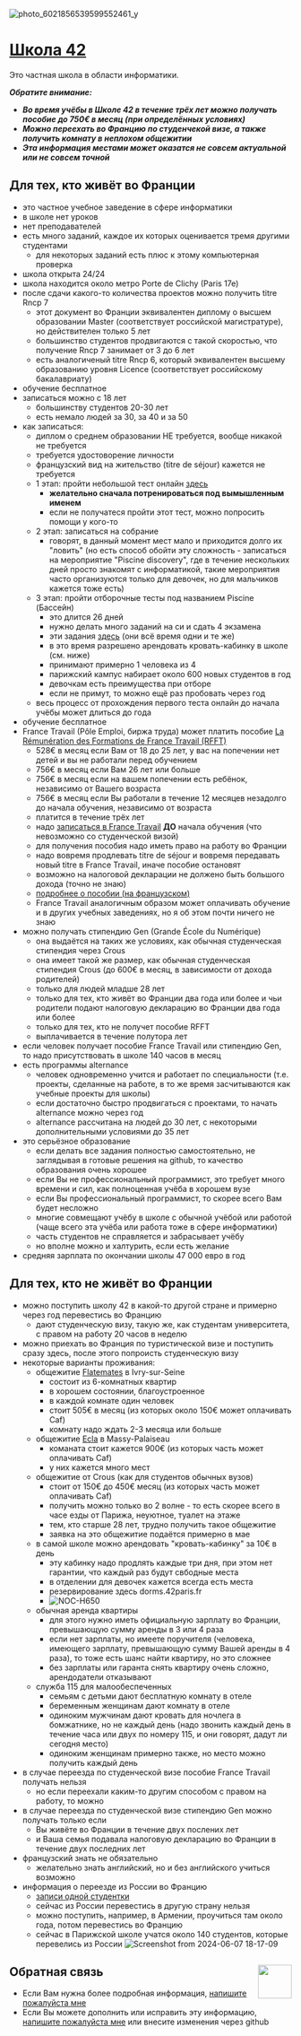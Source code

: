 ![photo_6021856539599552461_y](https://github.com/privet100/42/assets/22834202/067f7782-53a0-4f7f-8f4d-1beb7f2b42cc)
    
# [Школа 42](https://42.fr/)

Это частная школа в области информатики.

_**Обратите внимание:**_  
* _**Во время учёбы в Школе 42 в течение трёх лет можно получать пособие до 750€ в месяц (при определённых условиях)**_
* _**Можно переехать во Францию по студенчекой визе, а также получить комнату в неплохом общежитии**_
* _**Эта информация местами может оказатся не совсем актуальной или не совсем точной**_

## Для тех, кто живёт во Франции
* это частное учебное заведение в сфере информатики
* в школе нет уроков
* нет преподавателей
* есть много заданий, каждое их которых оценивается тремя другими студентами
  + для некоторых заданий есть плюс к этому компьютерная проверка
* школа открыта 24/24
* школа находится около метро Porte de Clichy (Paris 17e)
* после сдачи какого-то количества проектов можно получить titre Rncp 7
  + этот документ во Франции эквивалентен диплому о высшем образовании Master (соответствует российской магистратуре), но действителен только 5 лет
  + большинство студентов продвигаются с такой скоростью, что получение Rncp 7 занимает от 3 до 6 лет
  + есть аналогиченый titre Rncp 6, который эквивалентен высшему образованию уровня Licence (соответствует российскому бакалавриату)
* обучение бесплатное
* записаться можно с 18 лет
  + большинству студентов 20-30 лет
  + есть немало людей за 30, за 40 и за 50
* как записаться:
  + диплом о среднем образовании НЕ требуется, вообще никакой не требуется
  + требуется удостоворение личности
  + французский вид на жительство (titre de séjour) кажется не требуется
  + 1 этап: пройти небольшой тест онлайн [здесь](https://42.fr/admissions/admissions/)
    - **желательно сначала потренироваться под вымышленным именем**
    - если не получатеся пройти этот тест, можно попросить помощи у кого-то
  + 2 этап: записаться на собрание
    - говорят, в данный момент мест мало и приходится долго их "ловить" (но есть способ обойти эту сложность - записаться на мероприятие "Piscine discovery", где в течение нескольких дней просто знакомят с информатикой, такие мероприятия часто организуются только для девочек, но для мальчиков кажется тоже есть)
  + 3 этап: пройти отборочные тесты под названием Piscine (Бассейн)
    - это длится 26 дней
    - нужно делать много заданий на си и сдать 4 экзамена
    - эти задания [здесь](https://github.com/privet100/piscine_42_school) (они всё время одни и те же)
    - в это время разрешено арендовать кровать-кабинку в школе (см. ниже)
    - принимают примерно 1 человека из 4
    - парижский кампус набирает около 600 новых студентов в год
    - девочкам есть преимущества при отборе
    - если не примут, то можно ещё раз пробовать через год
  + весь процесс от прохождения первого теста онлайн до начала учёбы может длиться до года
* обучение бесплатное
* France Travail (Pôle Emploi, биржа труда) может платить пособие [La Rémunération des Formations de France Travail (RFFT)](https://www.francetravail.fr/candidat/en-formation/les-dispositifs/la-remuneration-des-formations-d.html)
  + 528€ в месяц если Вам от 18 до 25 лет, у вас на попечении нет детей и вы не работали перед обучением
  + 756€ в месяц если Вам 26 лет или больше
  + 756€ в месяц если на вашем попечении есть ребёнок, независимо от Вашего возраста
  + 756€ в месяц если Вы работали в течение 12 месяцев незадолго до начала обучения, независимо от возраста
  + платится в течение трёх лет
  + надо [записаться в France Travail](https://candidat.francetravail.fr/inscription-en-ligne/accueil) **ДО** начала обучения (что невозможно со студенческой визой)
  + для получения пособия надо иметь право на работу во Франции
  + надо вовремя продлевать titre de séjour и вовремя передавать новый titre в France Travail, иначе пособие остановят
  + возможно на налоговой декларации не должено быть большого дохода (точно не знаю)
  + [подробнее о пособии (на французском)](https://www.service-public.fr/particuliers/vosdroits/F760#:~:text=009%2C82%20%E2%82%AC.-,Si%20vous%20avez%20eu%20une%20activit%C3%A9%20salari%C3%A9e%20ant%C3%A9rieure%20d'au,est%20de%20723%2C36%20%E2%82%AC.)
  + France Travail аналогичным образом может оплачивать обучение и в других учебных заведениях, но я об этом почти ничего не знаю
* можно получать стипендию Gen (Grande École du Numérique)
  + она выдаётся на таких же условиях, как обычная студенческая стипендия через Crous
  + она имеет такой же размер, как обычная студенческая стипендия Crous (до 600€ в месяц, в зависимости от дохода родителей)
  + только для людей младше 28 лет
  + только для тех, кто живёт во Франции два года или более и чьи родители подают налоговую декларацию во Франции два года или более
  + только для тех, кто не получет пособие RFFT
  + выплачивается в течение полутора лет
* если человек получает пособие France Travail или стипендию Gen, то надо присутствовать в школе 140 часов в месяц 
* есть программы alternance
  + человек одновременно учится и работает по специальности (т.е. проекты, сделанные на работе, в то же время засчитываются как учебные проекты для школы)
  + если достаточно быстро продвигаться с проектами, то начать alternance можно через год
  + alternance рассчитана на людей до 30 лет, с некоторыми дополнительными условиями до 35 лет 
* это серьёзное образование
  + если делать все задания полностью самостоятельно, не заглядывая в готовые решения на github, то качество образования очень хорошее
  + если Вы не профессиональный программист, это требует много времени и сил, как полноценная учёба в хорошем вузе
  + если Вы профессиональный программист, то скорее всего Вам будет несложно
  + многие совмещают учёбу в школе с обычной учёбой или работой (чаще всего эта учёба или работа тоже в сфере информатики)
  + часть студентов не справляется и забрасывает учёбу 
  + но вполне можно и халтурить, если есть желание 
* средняя зарплата по окончании школы 47 000 евро в год

## Для тех, кто не живёт во Франции
* можно поступить школу 42 в какой-то другой стране и примерно через год перевестись во Францию
  + дают студенческую визу, такую же, как студентам университета, с правом на работу 20 часов в неделю
* можно приехать во Франция по туристической визе и поступить сразу здесь, после этого попроисть студенческую визу
* некоторые варианты проживания:
  + общежитие [Flatemates](https://stationf.co/services/flatmates) в Ivry-sur-Seine
    - состоит из 6-комнатных квартир
    - в хорошем состоянии, благоустроенное
    - в каждой комнате один человек
    - стоит 505€ в месяц (из которых около 150€ может оплачивать Caf)
    - комнату надо ждать 2-3 месяца или больше
  + общежитие [Ecla](https://www.ecla.com/fr/) в Massy-Palaiseau
    -  команата стоит кажется 900€ (из которых часть может оплачивать Caf)
    -  у них кажется много мест 
  + общежитие от Crous (как для студентов обычных вузов)
    - стоит от 150€ до 450€ месяц (из которых часть может оплачивать Caf)
    - получить можно только во 2 волне - то есть скорее всего в часе езды от Парижа, неуютное, туалет на этаже
    - тем, кто старше 28 лет, трудно получить такое общежитие
    - заявка на это общежитие подаётся примерно в мае
  + в самой школе можно арендовать "кровать-кабинку" за 10€ в день
    - эту кабинку надо продлять каждые три дня, при этом нет гарантии, что каждый раз будут свбодные места
    - в отделении для девочек кажется всегда есть места
    - резервирование здесь dorms.42paris.fr
    - ![NOC-H650](https://github.com/privet100/42/assets/22834202/62008ad1-b764-40a9-9fad-57e5208595db)
  + обычная аренда квартиры
    - для этого нужно иметь официальную зарплату во Франции, превышающую сумму аренды в 3 или 4 раза
    - если нет зарплаты, но имеете поручителя (человека, имеющего зарплату, превышающую сумму Вашей аренды в 4 раза), то тоже есть шанс найти квартиру, но это сложнее
    - без зарплаты или гаранта снять квартиру очень сложно, арендодатели отказывают
  + служба 115 для малообеспеченных
    - семьям с детьми дают бесплатную комнату в отеле
    - беременным женщинам дают комнату в отеле
    - одиноким мужчинам дают кровать для ночлега в бомжатнике, но не каждый день (надо звонить каждый день в течение часа или двух по номеру 115, и они говорят, дадут ли сегодня место)
    - одиноким женщинам примерно также, но место можно получить каждый день
* в случае переезда по студенческой визе пособие France Travail получать нельзя
  + но если переехали каким-то другим способом с правом на работу, то можно 
* в случае переезда по студенческой визе стипендию Gen можно получать только если
  + Вы живёте во Франции в течение двух послених лет
  + и Ваша семья подавала налоговую декларацию во Франции в течение двух последних лет
* французский знать не обязательно
  + желательно знать английский, но и без английского учиться возможно
* информация о переезде из России во Францию
  + [записи одной студентки]([https://docs.google.com/document/d/1FfnABr-raq4nBUfb_EO7xWr77siNYNNS5qleG1IuPv4/edit](https://placid-atmosphere-d52.notion.site/Guid-c66e15c9fdfd46bdae8b1a4c26123f40))
  + сейчас из России перевестись в другую страну нельзя
  + можно поступить, например, в Армении, проучиться там около года, потом перевестись во Францию
  + сейчас в Парижской школе учатся около 140 студентов, которые перевелись из России
![Screenshot from 2024-06-07 18-17-09](https://github.com/privet100/42/assets/22834202/c1781be4-8909-4543-a8ad-d65d9a982160)

## Обратная связь <img align="right" width="60" height="60" src="https://github.com/akostrik/stage_telegram/assets/22834202/9d78c9d6-c4c6-4566-9e83-3dcbc02e311e"> 
* Если Вам нужна более подробная информация, [напишите пожалуйста мне](mailto:stage.mongodb@gmail.com)
* Если Вы можете дополнить или исправить эту информацию, [напишите пожалуйста мне](mailto:stage.mongodb@gmail.com) или внесите изменения через github
